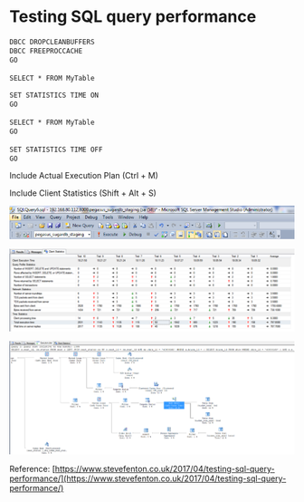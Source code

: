 # Testing SQL query performance



```text
DBCC DROPCLEANBUFFERS
DBCC FREEPROCCACHE 
GO

SELECT * FROM MyTable
```



```text
SET STATISTICS TIME ON
GO

SELECT * FROM MyTable
GO

SET STATISTICS TIME OFF
GO
```



Include Actual Execution Plan \(Ctrl + M\)

Include Client Statistics \(Shift + Alt + S\)

![](../.gitbook/assets/image%20%2826%29.png)

![](../.gitbook/assets/image%20%2838%29.png)

![](../.gitbook/assets/image%20%2876%29.png)



Reference: [https://www.stevefenton.co.uk/2017/04/testing-sql-query-performance/](https://www.stevefenton.co.uk/2017/04/testing-sql-query-performance/)





